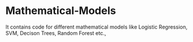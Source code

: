 # Mathematical-Models
It contains code for different mathematical models like Logistic Regression, SVM, Decison Trees, Random Forest etc.,
